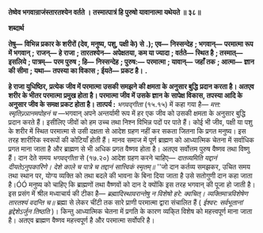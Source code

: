 **तेष्वेव भगवान्राजंस्तारतश्येन वर्तते ।** **तस्मात्पात्रं हि पुरुषो यावानात्मा यथेयते ॥ ३८॥** 

**शब्दार्थ** 

**तेषु—** **विभिन्न प्रकार के शरीरों (देव, मनुष्य, पशु, पक्षी के) से** **.); एव—** **निस्सन्देह** **; भगवान्—** **परमात्मा रूप में भगवान्** **;** **राजन्—** **हे राजा** **; तारतश्येन—** **अपेक्षतया, कम या ज्यादा** **; वर्तते—** **स्थित है** **; तस्मात्—** **इसलिये** **; पात्रम्—** **परम पुरुष** **; हि—** **निस्सन्देह** **; पुरुष:—** **परमात्मा** **; यावान्—** **जहाँ तक** **; आत्मा—** **ज्ञान की सीमा** **; यथा—** **तपस्या का विकास** **; ईयते—** **प्रकट है।** **.** 

**हे राजा युधिष्ठिर, प्रत्येक जीव में परमात्मा उसकी समझने की क्षमता के अनुसार बुद्धि** **प्रदान करता है। अतएव शरीर के भीतर परमात्मा प्रमुख होता है। परमात्मा जीव में उसके ज्ञान के** **सापेक्ष विकास, तपस्या आदि के अनुसार जीव के समक्ष प्रकट होता है।** **तात्पर्य :** *भगवद्गीता* (१५.१५) में कहा गया है— *मत्त: स्मृतिज्र्ञानमपोहनं च* —भगवान् अपने अन्तर्यामी रूप में हर एक जीव को उसकी क्षमता के अनुसार बुद्धि प्रदान करते हैं। इसीलिए जीवों को हम उच्च तथा निश्न विभिन्न पदों पर पाते हैं। कोई भी जीव, पक्षी या पशु के शरीर में स्थित परमात्मा से उसी दक्षता से आदेश ग्रहण नहीं कर सकता जितना कि प्रगत मनुष्य। इस तरह शारीरिक स्वरूपों की कोटियाँ होती हैं। मानव समाज में पूर्ण ब्राह्मण को आध्यात्मिक चेतना में सर्वाधिक प्रगत माना जाता है और ब्राह्मण से भी अधिक प्रगत वैष्णव होता है। अतएव सर्वोत्तम पुरुष वैष्णव तथा विष्णु हैं। दान देते समय *भगवद्गीता* से (१७.२०) आदेश ग्रहण करने चाहिए— *दातव्यमिति यद्दानं दीयतेऽनुपकारिणे।* *देशे काले च पात्रे च तद्दानं सात्त्विकं स्मृतम्॥* ''जो दान कर्तव्य समझकर, उचित समय तथा स्थान पर, योग्य व्यक्ति को तथा बदले की भावना के बिना दिया जाता है उसे सतोगुणी दान कहा जाता है।ÓÓ मनुष्य को चाहिए कि ब्राह्मणों तथा वैष्णवों को दान दे क्योंकि इस तरह भगवान् की पूजा हो जाती है। इस प्रसंग में श्रील मध्वाचार्य की टीका है— *ब्रह्मादिस्थावरान्तेषु न विशेषो हरे: क्वचित्।* *व्यक्तिमात्रविशेषेण तारतश्यं वदन्ति च॥* ब्रह्मा से लेकर चींटी तक सारे प्राणी परमात्मा द्वारा संचालित हैं ( *ईश्वर: सर्वभूतानां हृद्देशेऽर्जुन* *तिष्ठति* )। किन्तु आध्यात्मिक चेतना में प्रगति के कारण व्यकि्त विशेष को महत्त्वपूर्ण माना जाता है। अतएव ब्राह्मण वैष्णव महत्त्वपूर्ण है और परमात्मा सर्वोपरि है।  